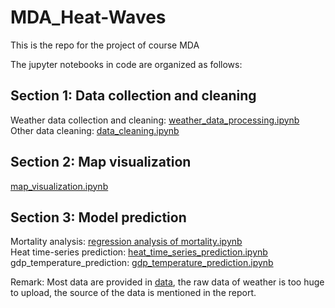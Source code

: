 # MDA_Heat-Waves
This is the repo for the project of course MDA

The jupyter notebooks in code are organized as follows:
## Section 1: Data collection and cleaning
Weather data collection and cleaning: [weather_data_processing.ipynb](https://github.com/YepLiu/MDA_Heat-waves/blob/main/code/weather_data_processing.ipynb)  
Other data cleaning: [data_cleaning.ipynb](https://github.com/YepLiu/MDA_Heat-waves/blob/main/code/data_cleaning.ipynb)
## Section 2: Map visualization
[map_visualization.ipynb](https://github.com/YepLiu/MDA_Heat-waves/blob/main/code/map%20visualization.ipynb)  
## Section 3: Model prediction
Mortality analysis: [regression analysis of mortality.ipynb](https://github.com/YepLiu/MDA_Heat-waves/blob/main/code/regression%20analysis%20of%20mortality.ipynb)  
Heat time-series prediction: [heat_time_series_prediction.ipynb](https://github.com/YepLiu/MDA_Heat-waves/blob/main/code/heat_time_series_prediction.ipynb)  
gdp_temperature_prediction: [gdp_temperature_prediction.ipynb](https://github.com/YepLiu/MDA_Heat-waves/blob/main/code/gdp_temperature_prediction.ipynb)  


Remark: Most data are provided in [data](https://github.com/YepLiu/MDA_Heat-waves/tree/main/data), the raw data of weather is too huge to upload, the source of the data is mentioned in the report.
